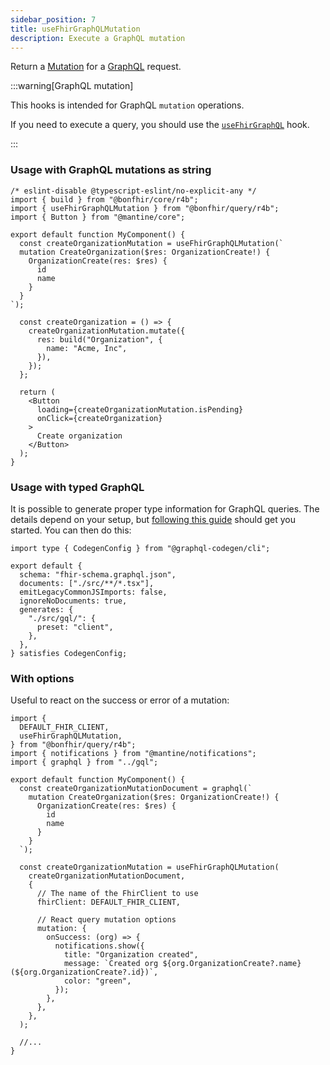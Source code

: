 ```yaml
---
sidebar_position: 7
title: useFhirGraphQLMutation
description: Execute a GraphQL mutation
---
```


Return a [Mutation](https://tanstack.com/query/latest/docs/react/guides/mutations) for a
[GraphQL](https://hl7.org/fhir/graphql.html) request.

:::warning[GraphQL mutation]

This hooks is intended for GraphQL `mutation` operations.

If you need to execute a query, you should use the [`useFhirGraphQL`](/packages/query/queries/use-fhir-graphql) hook.

:::

### Usage with GraphQL mutations as string

```tsx
/* eslint-disable @typescript-eslint/no-explicit-any */
import { build } from "@bonfhir/core/r4b";
import { useFhirGraphQLMutation } from "@bonfhir/query/r4b";
import { Button } from "@mantine/core";

export default function MyComponent() {
  const createOrganizationMutation = useFhirGraphQLMutation(`
  mutation CreateOrganization($res: OrganizationCreate!) {
    OrganizationCreate(res: $res) {
      id
      name
    }
  }
`);

  const createOrganization = () => {
    createOrganizationMutation.mutate({
      res: build("Organization", {
        name: "Acme, Inc",
      }),
    });
  };

  return (
    <Button
      loading={createOrganizationMutation.isPending}
      onClick={createOrganization}
    >
      Create organization
    </Button>
  );
}
```

### Usage with typed GraphQL

It is possible to generate proper type information for GraphQL queries.
The details depend on your setup, but [following this guide](/docs/guides/graphql)
should get you started. You can then do this:

```tsx title="codegen.ts"
import type { CodegenConfig } from "@graphql-codegen/cli";

export default {
  schema: "fhir-schema.graphql.json",
  documents: ["./src/**/*.tsx"],
  emitLegacyCommonJSImports: false,
  ignoreNoDocuments: true,
  generates: {
    "./src/gql/": {
      preset: "client",
    },
  },
} satisfies CodegenConfig;
```

### With options

Useful to react on the success or error of a mutation:

```tsx
import {
  DEFAULT_FHIR_CLIENT,
  useFhirGraphQLMutation,
} from "@bonfhir/query/r4b";
import { notifications } from "@mantine/notifications";
import { graphql } from "../gql";

export default function MyComponent() {
  const createOrganizationMutationDocument = graphql(`
    mutation CreateOrganization($res: OrganizationCreate!) {
      OrganizationCreate(res: $res) {
        id
        name
      }
    }
  `);

  const createOrganizationMutation = useFhirGraphQLMutation(
    createOrganizationMutationDocument,
    {
      // The name of the FhirClient to use
      fhirClient: DEFAULT_FHIR_CLIENT,

      // React query mutation options
      mutation: {
        onSuccess: (org) => {
          notifications.show({
            title: "Organization created",
            message: `Created org ${org.OrganizationCreate?.name} (${org.OrganizationCreate?.id})`,
            color: "green",
          });
        },
      },
    },
  );

  //...
}
```
